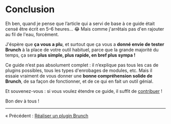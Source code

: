 # Conclusion

Eh ben, quand je pense que l’article qui a servi de base à ce guide était censé être écrit en 5–6 heures…  :joy:  Mais comme j'arrêtais pas d'en rajouter au fil de l'eau, forcément.

J'éspère que **ça vous a plu**, et surtout que ça vous a **donné envie de tester Brunch** à la place de votre outil habituel, parce que la grande majorité du temps, ça sera **plus simple, plus rapide, en bref plus sympa !**

Ce guide n’est pas absolument complet : il n’explique pas tous les cas de plugins possibles, tous les types d'enrobages de modules, etc.  Mais il essaie vraiment de vous donner une **bonne compréhension solide de Brunch**, de sa façon de fonctionner, et de ce qui en fait un outil génial.

Et souvenez-vous : si vous voulez étendre ce guide, il suffit de [contribuer](../../CONTRIBUTING.md) !

Bon dev à tous !

----

« Précédent : [Réaliser un plugin Brunch](chapter12-writing-a-plugin.md)
